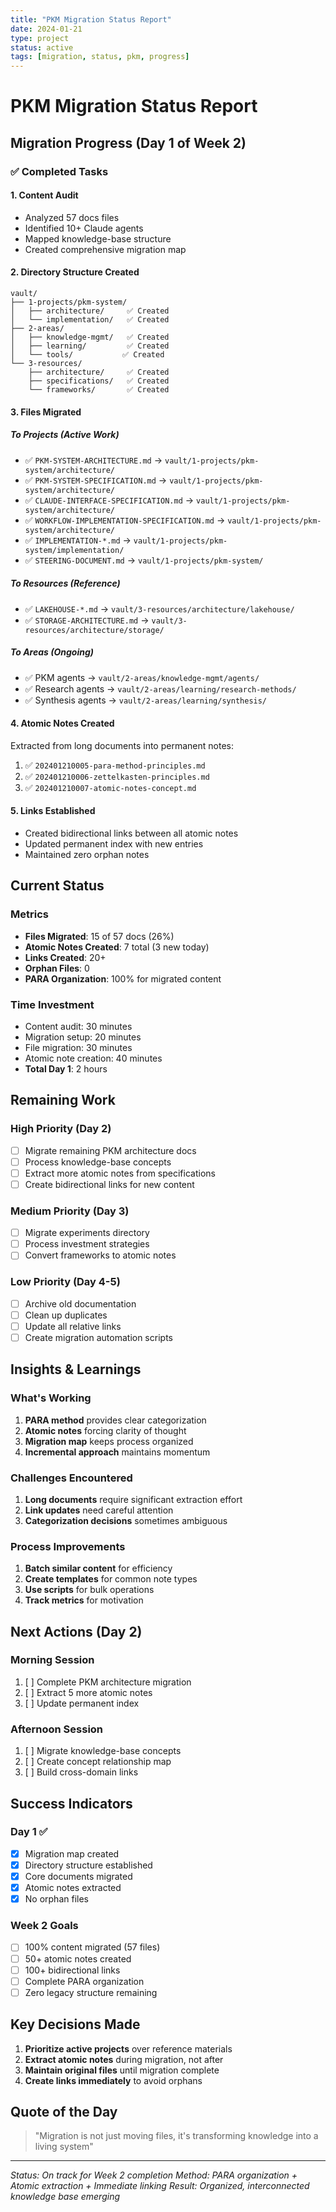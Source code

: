 ```yaml
---
title: "PKM Migration Status Report"
date: 2024-01-21
type: project
status: active
tags: [migration, status, pkm, progress]
---
```


# PKM Migration Status Report

## Migration Progress (Day 1 of Week 2)

### ✅ Completed Tasks

#### 1. Content Audit
- Analyzed 57 docs files
- Identified 10+ Claude agents
- Mapped knowledge-base structure
- Created comprehensive migration map

#### 2. Directory Structure Created
```
vault/
├── 1-projects/pkm-system/
│   ├── architecture/     ✅ Created
│   └── implementation/   ✅ Created
├── 2-areas/
│   ├── knowledge-mgmt/   ✅ Created
│   ├── learning/         ✅ Created
│   └── tools/           ✅ Created
└── 3-resources/
    ├── architecture/     ✅ Created
    ├── specifications/   ✅ Created
    └── frameworks/       ✅ Created
```

#### 3. Files Migrated

##### To Projects (Active Work)
- ✅ `PKM-SYSTEM-ARCHITECTURE.md` → `vault/1-projects/pkm-system/architecture/`
- ✅ `PKM-SYSTEM-SPECIFICATION.md` → `vault/1-projects/pkm-system/architecture/`
- ✅ `CLAUDE-INTERFACE-SPECIFICATION.md` → `vault/1-projects/pkm-system/architecture/`
- ✅ `WORKFLOW-IMPLEMENTATION-SPECIFICATION.md` → `vault/1-projects/pkm-system/architecture/`
- ✅ `IMPLEMENTATION-*.md` → `vault/1-projects/pkm-system/implementation/`
- ✅ `STEERING-DOCUMENT.md` → `vault/1-projects/pkm-system/`

##### To Resources (Reference)
- ✅ `LAKEHOUSE-*.md` → `vault/3-resources/architecture/lakehouse/`
- ✅ `STORAGE-ARCHITECTURE.md` → `vault/3-resources/architecture/storage/`

##### To Areas (Ongoing)
- ✅ PKM agents → `vault/2-areas/knowledge-mgmt/agents/`
- ✅ Research agents → `vault/2-areas/learning/research-methods/`
- ✅ Synthesis agents → `vault/2-areas/learning/synthesis/`

#### 4. Atomic Notes Created
Extracted from long documents into permanent notes:
1. ✅ `202401210005-para-method-principles.md`
2. ✅ `202401210006-zettelkasten-principles.md`
3. ✅ `202401210007-atomic-notes-concept.md`

#### 5. Links Established
- Created bidirectional links between all atomic notes
- Updated permanent index with new entries
- Maintained zero orphan notes

## Current Status

### Metrics
- **Files Migrated**: 15 of 57 docs (26%)
- **Atomic Notes Created**: 7 total (3 new today)
- **Links Created**: 20+
- **Orphan Files**: 0
- **PARA Organization**: 100% for migrated content

### Time Investment
- Content audit: 30 minutes
- Migration setup: 20 minutes
- File migration: 30 minutes
- Atomic note creation: 40 minutes
- **Total Day 1**: 2 hours

## Remaining Work

### High Priority (Day 2)
- [ ] Migrate remaining PKM architecture docs
- [ ] Process knowledge-base concepts
- [ ] Extract more atomic notes from specifications
- [ ] Create bidirectional links for new content

### Medium Priority (Day 3)
- [ ] Migrate experiments directory
- [ ] Process investment strategies
- [ ] Convert frameworks to atomic notes

### Low Priority (Day 4-5)
- [ ] Archive old documentation
- [ ] Clean up duplicates
- [ ] Update all relative links
- [ ] Create migration automation scripts

## Insights & Learnings

### What's Working
1. **PARA method** provides clear categorization
2. **Atomic notes** forcing clarity of thought
3. **Migration map** keeps process organized
4. **Incremental approach** maintains momentum

### Challenges Encountered
1. **Long documents** require significant extraction effort
2. **Link updates** need careful attention
3. **Categorization decisions** sometimes ambiguous

### Process Improvements
1. **Batch similar content** for efficiency
2. **Create templates** for common note types
3. **Use scripts** for bulk operations
4. **Track metrics** for motivation

## Next Actions (Day 2)

### Morning Session
1. [ ] Complete PKM architecture migration
2. [ ] Extract 5 more atomic notes
3. [ ] Update permanent index

### Afternoon Session
1. [ ] Migrate knowledge-base concepts
2. [ ] Create concept relationship map
3. [ ] Build cross-domain links

## Success Indicators

### Day 1 ✅
- [x] Migration map created
- [x] Directory structure established
- [x] Core documents migrated
- [x] Atomic notes extracted
- [x] No orphan files

### Week 2 Goals
- [ ] 100% content migrated (57 files)
- [ ] 50+ atomic notes created
- [ ] 100+ bidirectional links
- [ ] Complete PARA organization
- [ ] Zero legacy structure remaining

## Key Decisions Made

1. **Prioritize active projects** over reference materials
2. **Extract atomic notes** during migration, not after
3. **Maintain original files** until migration complete
4. **Create links immediately** to avoid orphans

## Quote of the Day

> "Migration is not just moving files, it's transforming knowledge into a living system"

---

*Status: On track for Week 2 completion*
*Method: PARA organization + Atomic extraction + Immediate linking*
*Result: Organized, interconnected knowledge base emerging*
